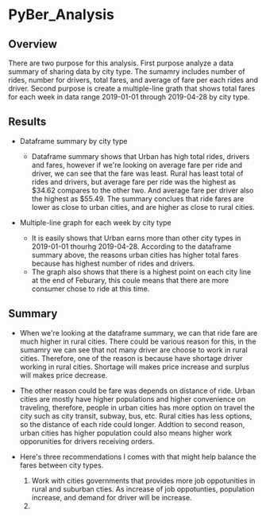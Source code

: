 # PyBer_Analysis

## Overview
There are two purpose for this analysis. First purpose analyze a data summary of sharing data by city type. The sumamry includes number of rides, number for drivers, total fares, and average of fare per each rides and driver. Second purpose is create a multiple-line grath that shows total fares for each week in data range 2019-01-01 through 2019-04-28 by city type.


## Results

- Dataframe summary by city type

    - Dataframe summary shows that Urban has high total rides, drivers and fares, however if we're looking on average fare per ride and driver, we can see that the fare was least. Rural has least total of rides and drivers, but average fare per ride was the highest as $34.62 compares to the other two. And average fare per driver also the highest as $55.49. The summary conclues that ride fares are lower as close to urban cities, and are higher as close to rural cities. 

- Multiple-line graph for each week by city type
    - It is easily shows that Urban earns more than other city types in 2019-01-01 thourhg 2019-04-28. According to the dataframe summary above, the reasons urban cities has higher total fares because has highest number of rides and drivers. 
    - The graph also shows that there is a highest point on each city line at the end of Feburary, this coule means that there are more consumer chose to ride at this time. 

## Summary

- When we're looking at the dataframe summary, we can that ride fare are much higher in rural cities. There could be various reason for this, in the sumamry we can see that not many driver are choose to work in rural cities. Therefore, one of the reason is because have shortage driver working in rural cities. Shortage will makes price increase and surplus will makes price decrease. 

- The other reason could be fare was depends on distance of ride. Urban cities are mostly have higher populations and higher convenience on traveling, therefore, people in urban cities has more option on travel the city such as city transit, subway, bus, etc. Rural cities has less options, so the distance of each ride could longer. Addtion to second reason, urban cities has higher population could also means higher work opporunities for drivers receiving orders. 

- Here's three recommendations I comes with that might help balance the fares between city types.
    1. Work with cities governments that provides more job oppotunities in rural and suburban cties. As increase of job oppotunties, population increase, and demand for driver will be increase.
    2. 
